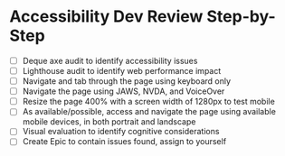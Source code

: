 # Accessibility Dev Review Step-by-Step

- [ ] Deque axe audit to identify accessibility issues
- [ ] Lighthouse audit to identify web performance impact
- [ ] Navigate and tab through the page using keyboard only
- [ ] Navigate the page using JAWS, NVDA, and VoiceOver
- [ ] Resize the page 400% with a screen width of 1280px to test mobile
- [ ] As available/possible, access and navigate the page using available mobile devices, in both portrait and landscape
- [ ] Visual evaluation to identify cognitive considerations
- [ ] Create Epic to contain issues found, assign to yourself
